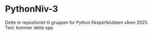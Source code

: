 # PythonNiv-3
Dette er repositoriet til gruppen for Python Ekspertklubben våren 2025.
Test: kommer dette opp